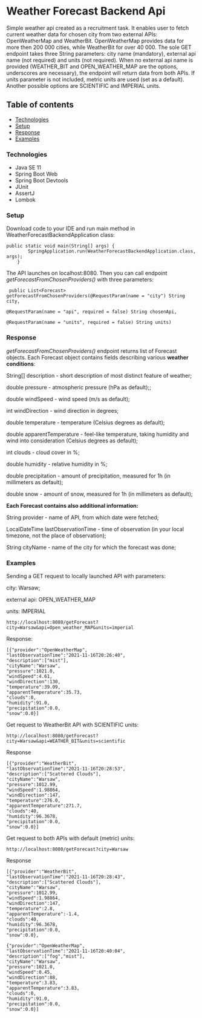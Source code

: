 # Weather Forecast Backend Api

Simple weather api created as a recruitment task. 
It enables user to fetch current weather data for chosen city from two external APIs: 
OpenWeatherMap and WeatherBit. OpenWeatherMap provides data for more then 200 000 cities, while WeatherBit for over 40 000. The sole GET endpoint takes three String parameters: 
city name (mandatory), external api name (not required) and units (not required). When no 
external api name is provided (WEATHER_BIT and OPEN_WEATHER_MAP are the options, underscores are necessary), the endpoint will return data from both APIs. If units 
parameter is not included, metric units are used (set as a default). Another possible options are SCIENTIFIC and IMPERIAL units. 
## Table of contents
* [Technologies](#technologies)
* [Setup](#setup)
* [Response](#response)
* [Examples](#Examples)

### Technologies
* Java SE 11
* Spring Boot Web
* Spring Boot Devtools
* JUnit
* AssertJ
* Lombok

### Setup
Download code to your IDE and run main method in WeatherForecastBackendApplication class:
```
public static void main(String[] args) {
		SpringApplication.run(WeatherForecastBackendApplication.class, args);
	}
```
The API launches on localhost:8080. Then you can call endpoint *getForecastFromChosenProviders()* with three parameters:
```
 public List<Forecast> getForecastFromChosenProviders(@RequestParam(name = "city") String city, 
                                                      @RequestParam(name = "api", required = false) String chosenApi, 
                                                      @RequestParam(name = "units", required = false) String units)
```
### Response
*getForecastFromChosenProviders()* endpoint returns list of Forecast objects. Each Forecast object contains fields describing various **weather conditions**:

String[] description - short description of most distinct feature of weather;

double pressure -  atmospheric pressure (hPa as default);;

double windSpeed - wind speed (m/s as default);

int windDirection - wind direction in degrees;

double temperature - temperature (Celsius degrees as default);

double apparentTemperature - feel-like temperature, taking humidity and wind into consideration (Celsius degrees as default);

int clouds - cloud cover in %;

double humidity - relative humidity in %;

double precipitation - amount of precipitation, measured for 1h (in millimeters as default);

double snow - amount of snow, measured for 1h (in millimeters as default);

**Each Forecast contains also additional information:**

String provider - name of API, from which date were fetched;

LocalDateTime lastObservationTime - time of observation (in your local timezone, not the place of observation);

String cityName - name of the city for which the forecast was done;

### Examples
Sending a GET request to locally launched API with parameters:

city: Warsaw;

external api: OPEN_WEATHER_MAP

units: IMPERIAL
```
http://localhost:8080/getForecast?city=Warsaw&api=Open_weather_MAP&units=imperial
```
Response:
```
[{"provider":"OpenWeatherMap",
"lastObservationTime":"2021-11-16T20:26:40",
"description":["mist"],
"cityName":"Warsaw",
"pressure":1021.0,
"windSpeed":4.61,
"windDirection":130,
"temperature":39.09,
"apparentTemperature":35.73,
"clouds":0,
"humidity":91.0,
"precipitation":0.0,
"snow":0.0}]
```
Get request to WeatherBit API with SCIENTIFIC units:
```
http://localhost:8080/getForecast?city=Warsaw&api=WEATHER_BIT&units=scientific
```
Response
```
[{"provider":"WeatherBit",
"lastObservationTime":"2021-11-16T20:28:53",
"description":["Scattered Clouds"],
"cityName":"Warsaw",
"pressure":1012.99,
"windSpeed":1.98864,
"windDirection":147,
"temperature":276.0,
"apparentTemperature":271.7,
"clouds":40,
"humidity":96.3678,
"precipitation":0.0,
"snow":0.0}]
```
Get request to both APIs with default (metric) units:
```
http://localhost:8080/getForecast?city=Warsaw
```
Response
```
[{"provider":"WeatherBit",
"lastObservationTime":"2021-11-16T20:28:43",
"description":["Scattered Clouds"],
"cityName":"Warsaw",
"pressure":1012.99,
"windSpeed":1.98864,
"windDirection":147,
"temperature":2.8,
"apparentTemperature":-1.4,
"clouds":40,
"humidity":96.3678,
"precipitation":0.0,
"snow":0.0},

{"provider":"OpenWeatherMap",
"lastObservationTime":"2021-11-16T20:40:04",
"description":["fog","mist"],
"cityName":"Warsaw",
"pressure":1021.0,
"windSpeed":0.45,
"windDirection":88,
"temperature":3.83,
"apparentTemperature":3.83,
"clouds":0,
"humidity":91.0,
"precipitation":0.0,
"snow":0.0}]
```